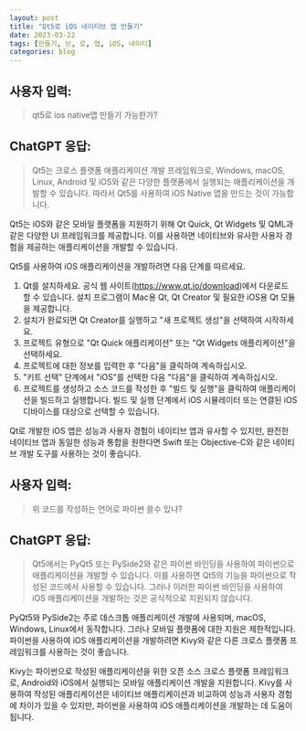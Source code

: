 ```yaml
---
layout: post
title: "Qt5로 iOS 네이티브 앱 만들기"
date: 2023-03-22
tags: [만들기, 브, 로, 앱, iOS, 네이티]
categories: blog
---
```


## 사용자 입력:
> qt5로 ios native앱 만들기 가능한가?

## ChatGPT 응답:
> Qt5는 크로스 플랫폼 애플리케이션 개발 프레임워크로, Windows, macOS, Linux, Android 및 iOS와 같은 다양한 플랫폼에서 실행되는 애플리케이션을 개발할 수 있습니다. 따라서 Qt5를 사용하여 iOS Native 앱을 만드는 것이 가능합니다.

Qt5는 iOS와 같은 모바일 플랫폼을 지원하기 위해 Qt Quick, Qt Widgets 및 QML과 같은 다양한 UI 프레임워크를 제공합니다. 이를 사용하면 네이티브와 유사한 사용자 경험을 제공하는 애플리케이션을 개발할 수 있습니다.

Qt5를 사용하여 iOS 애플리케이션을 개발하려면 다음 단계를 따르세요.

1. Qt를 설치하세요. 공식 웹 사이트(https://www.qt.io/download)에서 다운로드 할 수 있습니다. 설치 프로그램이 Mac용 Qt, Qt Creator 및 필요한 iOS용 Qt 모듈을 제공합니다.
2. 설치가 완료되면 Qt Creator를 실행하고 "새 프로젝트 생성"을 선택하여 시작하세요.
3. 프로젝트 유형으로 "Qt Quick 애플리케이션" 또는 "Qt Widgets 애플리케이션"을 선택하세요.
4. 프로젝트에 대한 정보를 입력한 후 "다음"을 클릭하여 계속하십시오.
5. "키트 선택" 단계에서 "iOS"를 선택한 다음 "다음"을 클릭하여 계속하십시오.
6. 프로젝트를 생성하고 소스 코드를 작성한 후 "빌드 및 실행"을 클릭하여 애플리케이션을 빌드하고 실행합니다. 빌드 및 실행 단계에서 iOS 시뮬레이터 또는 연결된 iOS 디바이스를 대상으로 선택할 수 있습니다.

Qt로 개발한 iOS 앱은 성능과 사용자 경험이 네이티브 앱과 유사할 수 있지만, 완전한 네이티브 앱과 동일한 성능과 통합을 원한다면 Swift 또는 Objective-C와 같은 네이티브 개발 도구를 사용하는 것이 좋습니다.

## 사용자 입력:
> 위 코드를 작성하는 언어로 파이썬 쓸수 있나?

## ChatGPT 응답:
> Qt5에서는 PyQt5 또는 PySide2와 같은 파이썬 바인딩을 사용하여 파이썬으로 애플리케이션을 개발할 수 있습니다. 이를 사용하면 Qt5의 기능을 파이썬으로 작성된 코드에서 사용할 수 있습니다. 그러나 이러한 파이썬 바인딩을 사용하여 iOS 애플리케이션을 개발하는 것은 공식적으로 지원되지 않습니다.

PyQt5와 PySide2는 주로 데스크톱 애플리케이션 개발에 사용되며, macOS, Windows, Linux에서 동작합니다. 그러나 모바일 플랫폼에 대한 지원은 제한적입니다. 파이썬을 사용하여 iOS 애플리케이션을 개발하려면 Kivy와 같은 다른 크로스 플랫폼 프레임워크를 사용하는 것이 좋습니다.

Kivy는 파이썬으로 작성된 애플리케이션을 위한 오픈 소스 크로스 플랫폼 프레임워크로, Android와 iOS에서 실행되는 모바일 애플리케이션 개발을 지원합니다. Kivy를 사용하여 작성된 애플리케이션은 네이티브 애플리케이션과 비교하여 성능과 사용자 경험에 차이가 있을 수 있지만, 파이썬을 사용하여 iOS 애플리케이션을 개발하는 데 도움이 됩니다.

